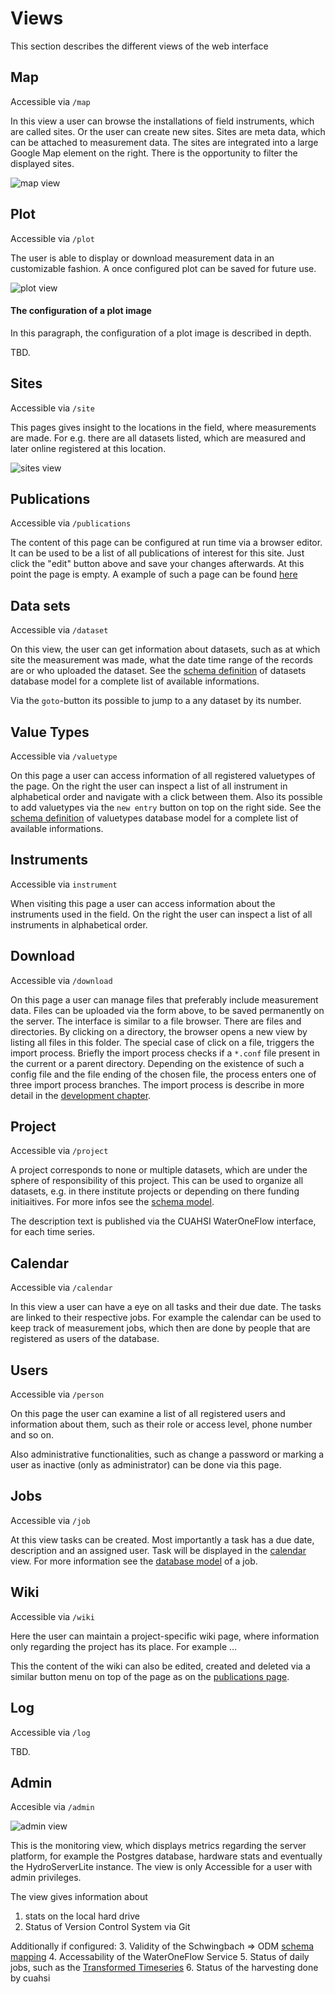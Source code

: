 # Views

This section describes the different views of the web interface

## Map
Accessible via `/map`

In this view a user can browse the installations of field instruments, which are called sites.
Or the user can create new sites. Sites are meta data, which can be attached to measurement data.
The sites are integrated into a large Google Map element on the right.
There is the opportunity to filter the displayed sites.

![map view](../../images/views/map.jpg "Map view")


## Plot
Accessible via `/plot`

The user is able to display or download measurement data in an customizable fashion. A once configured
 plot can be saved for future use.

![plot view](../../images/views/plot.jpg "Plot view")

#### The configuration of a plot image
In this paragraph, the configuration of a plot image is described in depth.

TBD.


## Sites
Accessible via `/site`

This pages gives insight to the locations in the field, where measurements are made.
For e.g. there are all datasets listed, which are measured and later online registered at this location.

![sites view](../../images/views/sites.jpg "Sites view")


## Publications
Accessible via `/publications`

The content of this page can be configured at run time via a browser editor. It can be used to be a list of all
publications of interest for this site. Just click the "edit" button above and save
your changes afterwards. At this point the page is empty. A example of such a page can be found [here](#)


## Data sets
Accessible via `/dataset`

On this view, the user can get information about datasets, such as at which site the measurement was made,
what the date time range of the records are or who uploaded the dataset. See the [schema definition](development.html#dataset) of
datasets database model for a complete list of available informations.

Via the `goto`-button its possible to jump to a any dataset by its number.


## Value Types
Accessible via `/valuetype`

On this page a user can access information of all registered valuetypes of the page.
On the right the user can inspect a list of all instrument in alphabetical order and
navigate with a click between them.
Also its possible to add valuetypes via the `new entry` button on top on the right side.
See the [schema definition](development.html#valuetype) of valuetypes database model for a complete list of available informations.


## Instruments
Accessible via `instrument`

When visiting this page a user can access information about the instruments used
in the field. On the right the user can inspect a list of all instruments in alphabetical order.

## Download
Accessible via `/download`

On this page a user can manage files that preferably include measurement data.
Files can be uploaded via the form above, to be saved permanently on the server.
The interface is similar to a file browser. There are files and directories.
By clicking on a directory, the browser opens a new view by listing all files in this folder.
The special case of click on a file, triggers the import process. Briefly the import process
checks if a `*.conf` file present in the current or a parent directory. Depending on the
existence of such a config file and the file ending of the chosen file, the process enters
one of three import process branches. The import process is describe in more detail
in the [development chapter](development.html#import-process).


## Project
Accessible via `/project`

A project corresponds to none or multiple datasets, which are under the sphere of responsibility of this project. This
can be used to organize all datasets, e.g. in there institute projects or depending on there funding initiaitives. For
more infos see the [schema model](development.html#odmf-schema-model).

The description text is published via the CUAHSI WaterOneFlow interface, for each time series.


## Calendar
Accessible via `/calendar`

In this view a user can have a eye on all tasks and their due date. The tasks are linked to their respective jobs.
For example the calendar can be used to keep track of measurement jobs, which then are done by people that are registered as users of the database.


## Users
Accessible via `/person`

On this page the user can examine a list of all registered users
and information about them, such as their role or access level, phone number and so on.

Also administrative functionalities, such as change a password or marking a user as inactive (only as administrator) can be done via this page.


## Jobs
Accessible via `/job`

At this view tasks can be created. Most importantly a task has a due date, description and an assigned user.
Task will be displayed in the [calendar](views.html#calendar) view.
For more information see the [database model](development.html#job) of a job.


## Wiki
Accessible via `/wiki`

Here the user can maintain a project-specific wiki page, where information only regarding the project has its place.
For example ...

This the content of the wiki can also be edited, created and deleted via a similar button menu on top of the page as
on the [publications page](#publications).


## Log
Accessible via `/log`

TBD.


## Admin
Accesible via `/admin`

![admin view](../../images/views/monitoring.jpg "Monitoring view")

This is the monitoring view, which displays metrics regarding the server platform, for example
the Postgres database, hardware stats and eventually the HydroServerLite
instance. The view is only Accessible for a user with admin privileges.

The view gives information about
1. stats on the local hard drive
2. Status of Version Control System via Git

Additionally if configured:
3. Validity of the Schwingbach => ODM [schema mapping](development.html#schema-mapping-validity)
4. Accessability of the WaterOneFlow Service
5. Status of daily jobs, such as the [Transformed Timeseries](development.html#daily-jobs)
6. Status of the harvesting done by cuahsi
